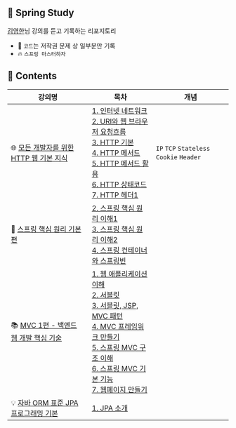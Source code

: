 ## 🌱 Spring Study

[김영한](https://www.inflearn.com/courses?s=%EA%B9%80%EC%98%81%ED%95%9C)님 강의를 듣고 기록하는 리포지토리
* 📝 ```코드```는 저작권 문제 상 일부분만 기록 
* 🔥 ```스프링 마스터하자```

## 📖 Contents

|강의명|목차|개념|
|----|---|---|
|🌐 [모든 개발자를 위한 HTTP 웹 기본 지식](https://github.com/yaezzin/StudySpring/tree/main/HttpWebBasic)|[1. 인터넷 네트워크](https://github.com/yaezzin/StudySpring/tree/main/HttpWebBasic/1.%20%EC%9D%B8%ED%84%B0%EB%84%B7%20%EB%84%A4%ED%8A%B8%EC%9B%8C%ED%81%AC)</br>[2. URI와 웹 브라우저 요청흐름](https://github.com/yaezzin/StudySpring/tree/main/HttpWebBasic/2.%20URI%EC%99%80%20%EC%9B%B9%20%EB%B8%8C%EB%9D%BC%EC%9A%B0%EC%A0%80%20%EC%9A%94%EC%B2%AD%20%ED%9D%90%EB%A6%84)</br>[3. HTTP 기본](https://github.com/yaezzin/StudySpring/tree/main/HttpWebBasic/3.%20HTTP%20%EA%B8%B0%EB%B3%B8) </br>[4. HTTP 메서드](https://github.com/yaezzin/StudySpring/tree/main/HttpWebBasic/4.%20HTTP%20%EB%A9%94%EC%84%9C%EB%93%9C) </br>[5. HTTP 메서드 활용](https://github.com/yaezzin/StudySpring/tree/main/HttpWebBasic/5.%20HTTP%20%EB%A9%94%EC%84%9C%EB%93%9C%20%ED%99%9C%EC%9A%A9) </br> [6. HTTP 상태코드](https://github.com/yaezzin/StudySpring/tree/main/HttpWebBasic/6.%20HTTP%20%EC%83%81%ED%83%9C%EC%BD%94%EB%93%9C)</br>[7. HTTP 헤더1](https://github.com/yaezzin/StudySpring/tree/main/HttpWebBasic/7.%20HTTP%20%ED%97%A4%EB%8D%941)</br>|```IP``` ```TCP``` ```Stateless``` ```Cookie``` ```Header```|
|🌿 [스프링 핵심 원리 기본편](https://github.com/yaezzin/StudySpring/tree/main/SpringCorePrinciple)|[2. 스프링 핵심 원리 이해1](https://github.com/yaezzin/StudySpring/tree/main/SpringCorePrinciple/2.%20%EC%8A%A4%ED%94%84%EB%A7%81%20%ED%95%B5%EC%8B%AC%20%EC%9B%90%EB%A6%AC%20%EC%9D%B4%ED%95%B41)</br>[3. 스프링 핵심 원리 이해2](https://github.com/yaezzin/StudySpring/tree/main/SpringCorePrinciple/3.%20%EC%8A%A4%ED%94%84%EB%A7%81%20%ED%95%B5%EC%8B%AC%20%EC%9B%90%EB%A6%AC%20%EC%9D%B4%ED%95%B42)</br>[4. 스프링 컨테이너와 스프링빈](https://github.com/yaezzin/StudySpring/tree/main/SpringCorePrinciple/4.%20%EC%8A%A4%ED%94%84%EB%A7%81%20%EC%BB%A8%ED%85%8C%EC%9D%B4%EB%84%88%EC%99%80%20%EC%8A%A4%ED%94%84%EB%A7%81%20%EB%B9%88)|
|📚 [MVC 1편 - 백엔드 웹 개발 핵심 기술](https://github.com/yaezzin/StudySpring/tree/main/MVC1)|[1. 웹 애플리케이션 이해](https://github.com/yaezzin/StudySpring/tree/main/MVC1/1.%20%EC%9B%B9%20%EC%95%A0%ED%94%8C%EB%A6%AC%EC%BC%80%EC%9D%B4%EC%85%98%20%EC%9D%B4%ED%95%B4)</br> [2. 서블릿](https://github.com/yaezzin/StudySpring/tree/main/MVC1/2.%20%EC%84%9C%EB%B8%94%EB%A6%BF)</br> [3. 서블릿, JSP, MVC 패턴](https://github.com/yaezzin/StudySpring/tree/main/MVC1/3.%20%EC%84%9C%EB%B8%94%EB%A6%BF%2C%20JSP%2C%20MVC%20%ED%8C%A8%ED%84%B4)</br> [4. MVC 프레임워크 만들기](https://github.com/yaezzin/StudySpring/tree/main/MVC1/4.%20MVC%20%ED%94%84%EB%A0%88%EC%9E%84%EC%9B%8C%ED%81%AC%20%EB%A7%8C%EB%93%A4%EA%B8%B0)</br>[5. 스프링 MVC 구조 이해](https://github.com/yaezzin/StudySpring/tree/main/MVC1/5.%20%EC%8A%A4%ED%94%84%EB%A7%81%20MVC%20%EA%B5%AC%EC%A1%B0%20%EC%9D%B4%ED%95%B4) </br>[6. 스프링 MVC 기본 기능](https://github.com/yaezzin/StudySpring/tree/main/MVC1/6.%20%EC%8A%A4%ED%94%84%EB%A7%81%20MVC%20%EA%B8%B0%EB%B3%B8%20%EA%B8%B0%EB%8A%A5) </br>[7. 웹페이지 만들기](https://github.com/yaezzin/StudySpring/tree/main/MVC1/7.%20%EC%9B%B9%ED%8E%98%EC%9D%B4%EC%A7%80%20%EB%A7%8C%EB%93%A4%EA%B8%B0)|
|💡 [자바 ORM 표준 JPA 프로그래밍 기본](https://github.com/yaezzin/StudySpring/tree/main/JPA)|[1. JPA 소개](https://github.com/yaezzin/StudySpring/tree/main/JPA/1.%20JPA%20%EC%86%8C%EA%B0%9C)|

